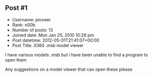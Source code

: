 ## Post #1
- Username: pioneer
- Rank: n00b
- Number of posts: 13
- Joined date: Mon Jan 25, 2010 10:28 pm
- Post datetime: 2012-05-01T21:41:07+00:00
- Post Title: X360 .msb model viewer

I have various models .msb but i have been unable to find a program to open them

Any suggestions on a model viewer that can open these please
